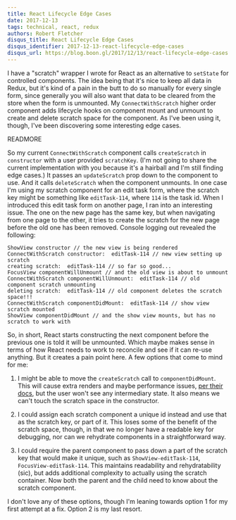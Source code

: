 ```yaml
---
title: React Lifecycle Edge Cases
date: 2017-12-13
tags: technical, react, redux
authors: Robert Fletcher
disqus_title: React Lifecycle Edge Cases
disqus_identifier: 2017-12-13-react-lifecycle-edge-cases
disqus_url: https://blog.boon.gl/2017/12/13/react-lifecycle-edge-cases.html
---
```


I have a "scratch" wrapper I wrote for React as an alternative to `setState`
for controlled components. The idea being that it's nice to keep all data in
Redux, but it's kind of a pain in the butt to do so manually for every single
form, since generally you will also want that data to be cleared from the store
when the form is unmounted. My `ConnectWithScratch` higher order component adds
lifecycle hooks on component mount and unmount to create and delete scratch
space for the component. As I've been using it, though, I've been discovering
some interesting edge cases.

READMORE

So my current `ConnectWithScratch` component calls `createScratch` in
`constructor` with a user provided `scratchKey`. (I'm not going to share the
current implementation with you because it's a hairball and I'm still finding
edge cases.) It passes an `updateScratch` prop down to the component to use.
And it calls `deleteScratch` when the component unmounts. In one case I'm using
my scratch component for an edit task form, where the scratch key might be
something like `editTask-114`, where `114` is the task id. When I introduced
this edit task form on another page, I ran into an interesting issue. The one
on the new page has the same key, but when navigating from one page to the
other, it tries to create the scratch for the new page before the old one has
been removed. Console logging out revealed the following:

```
ShowView constructor // the new view is being rendered
ConnectWithScratch constructor:  editTask-114 // new view setting up scratch
creating scratch:  editTask-114 // so far so good...
FocusView componentWillUnmount // and the old view is about to unmount
ConnectWithScratch componentWillUnmount:  editTask-114 // old component scratch unmounting
deleting scratch:  editTask-114 // old component deletes the scratch space!!!
ConnectWithScratch componentDidMount:  editTask-114 // show view scratch mounted
ShowView componentDidMount // and the show view mounts, but has no scratch to work with
```

So, in short, React starts constructing the next component before the previous
one is told it will be unmounted. Which maybe makes sense in terms of how React
needs to work to reconcile and see if it can re-use anything. But it creates a
pain point here. A few options that come to mind for me:

1) I might be able to move the `createScratch` call to `componentDidMount`.
  This will cause extra renders and maybe performance issues, [per their
  docs][component-did-mount], but the user won't see any intermediary state. It
  also means we can't touch the scratch space in the constructor.

2) I could assign each scratch component a unique id instead and use that as
  the scratch key, or part of it. This loses some of the benefit of the scratch
  space, though, in that we no longer have a readable key for debugging, nor
  can we rehydrate components in a straightforward way.

3) I could require the parent component to pass down a part of the scratch key
  that would make it unique, such as `ShowView-editTask-114`,
  `FocusView-editTask-114`. This maintains readability and rehydratability
  (sic), but adds additional complexity to actually using the scratch
  container. Now both the parent and the child need to know about the scratch
  component.

I don't love any of these options, though I'm leaning towards option 1 for my
first attempt at a fix. Option 2 is my last resort.

[component-did-mount]: https://reactjs.org/docs/react-component.html#componentdidmount
